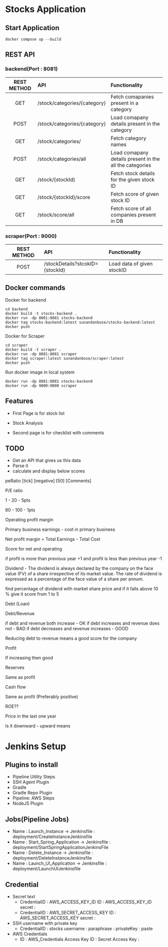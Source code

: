 # Stocks Application

## Start Application

```
docker compose up --build
```

## REST API
### backend(Port : 8081)
| REST METHOD   |      API      | Functionality |
|:----------:|:-------------|:------|
| GET |  /stock/categories/{category} | Fetch comapanies present in a category |
| POST |  /stock/categories/{category} | Load comapany details present in the category |
| GET |  /stock/categories/ | Fetch category names |
| POST | /stock/categories/all |  Load comapany details present in the all the categories |
| GET |  /stock/{stockId} | Fetch stock details for the given stock ID |
| GET |  /stock/{stockId}/score | Fetch score of given stock ID |
| GET |  /stock/score/all | Fetch score of all companies present in DB |

### scraper(Port : 9000)
| REST METHOD   |      API      | Functionality |
|:----------:|:-------------|:------|
| POST |  /stockDetails?stcokID={stockId} | Load data of given stockID |



## Docker commands

Docker for backend
``` 
cd backend 
docker build -t stocks-backend . 
docker run -dp 8081:8081 stocks-backend
docker tag stocks-backend:latest sunandanbose/stocks-backend:latest
docker push
```

Docker for Scraper
``` 
cd scraper 
docker build -t scraper . 
docker run -dp 8081:8081 scraper
docker tag scraper:latest sunandanbose/scraper:latest
docker push
```


Run docker image in local system
```
docker run -dp 8081:8081 stocks-backend
docker run -dp 9000:9000 scraper
```



## Features

- First Page is for stock list

- Stock Analysis
- Second page is for checklist with comments

## TODO
- Get an API that gives us this data
- Parse it
- calculate and display below scores 

peRatio [tick] [negative] [50] [Comments]




P/E ratio

1 - 20 - 5pts

80 - 100 - 1pts


Operating profit margin

Primary business earnings - cost in primary business


Net profit margin = Total Earnings - Total Cost

Score for net and operating

if profit is more than previous year +1 and profit is less than previous year -1

Dividend - The dividend is always declared by the company on the face value (FV) of a share irrespective of its market value. The rate of dividend is expressed as a percentage of the face value of a share per annum.

find percentage of dividend with market share price and if it falls above 10 % give it score from 1 to 5

Debt (Loan)


Debt/Revenue

if debt and revenue both increase - OK
if debt increases and revenue does not - BAD
if debt decreases and revenue increases - GOOD

Reducing debt to revenue means a good score for the company 

Profit

If increasing then good

Reserves

Same as profit

Cash flow 

Same as profit (Preferably positive)




ROE??

Price in the last one year 

Is it downward - upward means 



# Jenkins Setup

## Plugins to install 
- Pipeline Utility Steps
- SSH Agent Plugin
- Gradle
- Gradle Repo Plugin
- Pipeline: AWS Steps
- NodeJS Plugin

## Jobs(Pipeline Jobs)
- Name : Launch_Instance -> Jenkinsfile : deployment/CreateInstanceJenkinsfile
- Name : Start_Spring_Application -> Jenkinsfile : deployment/StartSpringApplicationJenkinsFile
- Name : Delete_Instance -> Jenkinsfile : deployment/DeleteInstanceJenkinsfile
- Name : Launch_UI_Application -> Jenkinsfile : deployment/LaunchUIJenkinsfile

## Credential
- Secret text
    - CredentialID : AWS_ACCESS_KEY_ID
        ID : AWS_ACCESS_KEY_ID
        secret : <paste AWS Secret Key ID>
    - CredentialID : AWS_SECRET_ACCESS_KEY
        ID : AWS_SECRET_ACCESS_KEY
        secret : <paste AWS Secret Access Key>
- SSH username with private key
    - CredentialID : stocks
        username : <blank>
        paraphrase : <blank>
        privateKey : paste
- AWS Credentials
    - ID : AWS_Credentials
        Access Key ID : <paste AWS Access Key ID>
        Secret Access Key : <paste AWS Secret Access Key>

